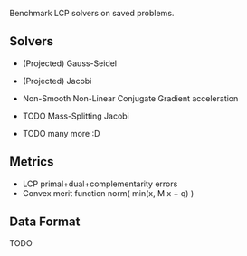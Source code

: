Benchmark LCP solvers on saved problems.

Solvers
-------

- (Projected) Gauss-Seidel
- (Projected) Jacobi
- Non-Smooth Non-Linear Conjugate Gradient acceleration

- TODO Mass-Splitting Jacobi
- TODO many more :D

Metrics
-------

- LCP primal+dual+complementarity errors
- Convex merit function norm( min(x, M x + q) )

Data Format
-----------

TODO


